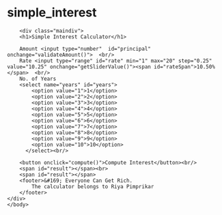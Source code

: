 # simple_interest
<!DOCTYPE html>
<html>
    <head>
        <title>Web App-Simple Interest Calculator</title>
    <script src="script.js"></script>
    <link rel="stylesheet" href="style.css">
    </head>
    <body>
        
        <div class="maindiv">
        <h1>Simple Interest Calculator</h1>

        Amount <input type="number"  id="principal" onchange="validateAmount()">  <br/>
        Rate <input type="range" id="rate" min="1" max="20" step="0.25" value="10.25" onchange="getSliderValue()"><span id="rateSpan">10.50%</span>  <br/>
        No. of Years  
        <select name="years" id="years">
            <option value="1">1</option>
            <option value="2">2</option>
            <option value="3">3</option>
            <option value="4">4</option>
            <option value="5">5</option>
            <option value="6">6</option>
            <option value="7">7</option>
            <option value="8">8</option>
            <option value="9">9</option>
            <option value="10">10</option>
          </select><br/>

        <button onclick="compute()">Compute Interest</button><br/>
        <span id="result"></span><br>
        <span id="result"></span>
        <footer>&#169; Everyone Can Get Rich.
            The calculator belongs to Riya Pimprikar
        </footer>
    </div>
    </body>
</html>
